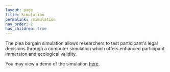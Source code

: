 ```yaml
---
layout: page
title: Simulation
permalink: /simulation
nav_order: 2
has_children: true
---
```


The plea bargain simulation allows researchers to test participant's legal decisions through
a computer simulation which offers enhanced participant immersion and ecological validity.

You may view a demo of the simulation [here](http://demo.pleajustice.org).

